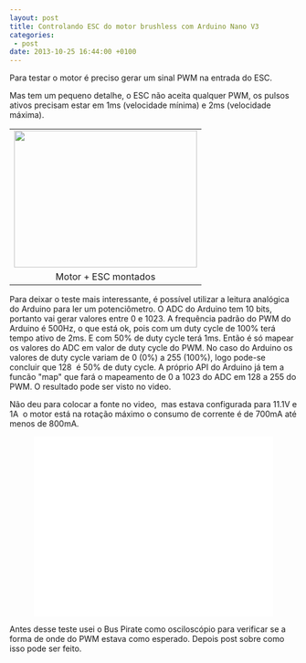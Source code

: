 ```yaml
---
layout: post
title: Controlando ESC do motor brushless com Arduino Nano V3
categories:
 - post
date: 2013-10-25 16:44:00 +0100
---
```


Para testar o motor é preciso gerar um sinal PWM na entrada do ESC.  

Mas tem um pequeno detalhe, o ESC não aceita qualquer PWM, os pulsos ativos precisam estar em 1ms (velocidade mínima) e 2ms (velocidade máxima).  

<a name="more"></a>  

  

<table align="center" cellpadding="0" cellspacing="0" class="tr-caption-container" style="margin-left: auto; margin-right: auto; text-align: center;"><tbody>
<tr><td style="text-align: center;"><a href="http://2.bp.blogspot.com/-hrNS-LQHdKA/Ump7La4x4uI/AAAAAAAAmuA/QtN_B4LEyho/s1600/IMG_20131024_214708.jpg" imageanchor="1" style="margin-left: auto; margin-right: auto;"><img border="0" height="240" src="http://2.bp.blogspot.com/-hrNS-LQHdKA/Ump7La4x4uI/AAAAAAAAmuA/QtN_B4LEyho/s320/IMG_20131024_214708.jpg" width="320"/></a></td></tr>
<tr><td class="tr-caption" style="text-align: center;">Motor&nbsp;+ ESC montados</td></tr>
</tbody></table>

Para deixar o teste mais interessante, é possível utilizar a leitura analógica do Arduino para ler um potenciômetro. O ADC do Arduino tem 10 bits, portanto vai gerar valores entre 0 e 1023. A frequência padrão do PWM do Arduino é 500Hz, o que está ok, pois com um duty cycle de 100% terá tempo ativo de 2ms. E com 50% de duty cycle terá 1ms. Então é só mapear os valores do ADC em valor de duty cycle do PWM. No caso do Arduino os valores de duty cycle variam de 0 (0%) a 255 (100%), logo pode-se concluir que 128 &nbsp;é 50% de duty cycle. A próprio API do Arduino já tem a funcão "map" que fará o mapeamento de 0 a 1023 do ADC em 128 a 255 do PWM. O resultado pode ser visto no video.  

Não deu para colocar a fonte no video, &nbsp;mas estava configurada para 11.1V e 1A &nbsp;o motor está na rotação máximo o consumo de corrente é de 700mA até menos de 800mA.  

  

<div class="separator" style="clear: both; text-align: center;">
<iframe allowfullscreen="" frameborder="0" height="315" src="//www.youtube.com/embed/3EIzSX5HSMc" width="420"></iframe>
</div>

  

Antes desse teste usei o Bus Pirate como osciloscópio para verificar se a forma de onde do PWM estava como esperado. Depois post sobre como isso pode ser feito.